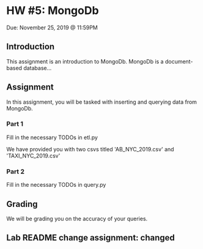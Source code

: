 # HW #5: MongoDb

Due: November 25, 2019 @ 11:59PM

<h2>Introduction</h2>
This assignment is an introduction to MongoDb. MongoDb is a document-based database... 

<h2>Assignment</h2>
In this assignment, you will be tasked with inserting and querying data from MongoDb. 

<h3>Part 1</h3>
Fill in the necessary TODOs in etl.py

We have provided you with two csvs titled 'AB_NYC_2019.csv' and 'TAXI_NYC_2019.csv'

<h3>Part 2</h3>
Fill in the necessary TODOs in query.py

<h2>Grading</h2>

We will be grading you on the accuracy of your queries.

## Lab README change assignment: changed
